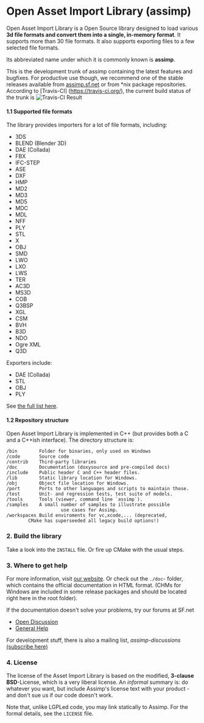 Open Asset Import Library (assimp) 
========

Open Asset Import Library is a Open Source library designed to load various __3d file formats and convert them into a single, in-memory format__. It supports more than 30 file formats. It also supports exporting files to a few selected file formats.

Its abbreviated name under which it is commonly known is __assimp__. 

This is the development trunk of assimp containing the latest features and bugfixes. For productive use though, we recommend one of the stable releases available from [assimp.sf.net](http://assimp.sf.net) or from *nix package repositories. According to [Travis-CI] (https://travis-ci.org/), the current build status of the trunk is ![Travis-CI Result](https://api.travis-ci.org/assimp/assimp.png) 


#### 1.1 Supported file formats ####

The library provides importers for a lot of file formats, including:

- 3DS
- BLEND (Blender 3D)
- DAE (Collada)
- FBX
- IFC-STEP 
- ASE
- DXF
- HMP
- MD2
- MD3 
- MD5
- MDC
- MDL
- NFF
- PLY
- STL
- X 
- OBJ 
- SMD
- LWO 
- LXO 
- LWS  
- TER 
- AC3D 
- MS3D 
- COB
- Q3BSP
- XGL
- CSM
- BVH
- B3D
- NDO
- Ogre XML
- Q3D

Exporters include:

- DAE (Collada)
- STL
- OBJ
- PLY
	
See [the full list here](http://assimp.sourceforge.net/main_features_formats.html).



#### 1.2 Repository structure ####


Open Asset Import Library is implemented in C++ (but provides both a C and a 
C++ish interface). The directory structure is:

	/bin		Folder for binaries, only used on Windows
	/code		Source code
	/contrib	Third-party libraries
	/doc		Documentation (doxysource and pre-compiled docs)
	/include	Public header C and C++ header files.
	/lib		Static library location for Windows.
	/obj		Object file location for Windows.
	/port		Ports to other languages and scripts to maintain those. 
	/test		Unit- and regression tests, test suite of models.
	/tools		Tools (viewer, command line `assimp`).
	/samples	A small number of samples to illustrate possible 
                        use cases for Assimp.
	/workspaces	Build enviroments for vc,xcode,... (deprecated,
			CMake has superseeded all legacy build options!)



### 2. Build the library ###


Take a look into the `INSTALL` file. Or fire up CMake with the usual steps.



### 3. Where to get help ###


For more information, visit [our website](http://assimp.sourceforge.net/). Or check out the `./doc`- folder, which contains the official documentation in HTML format.
(CHMs for Windows are included in some release packages and should be located right here in the root folder).

If the documentation doesn't solve your problems, try our forums at SF.net 


- [Open Discussion](http://sourceforge.net/projects/assimp/forums/forum/817653) 
- [General Help](http://sourceforge.net/projects/assimp/forums/forum/817654)


For development stuff, there is also a mailing list, _assimp-discussions_
  [(subscribe here)]( https://lists.sourceforge.net/lists/listinfo/assimp-discussions) 



### 4. License ###

The license of the Asset Import Library is based on the modified, __3-clause BSD__-License, which is a very liberal license. An _informal_ summary is: do whatever you want, but include Assimp's license text with your product - and don't sue us if our code doesn't work.

Note that, unlike LGPLed code, you may link statically to Assimp.
For the formal details, see the `LICENSE` file. 

